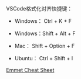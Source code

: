 VSCode格式化对齐快捷键：

* Windows： Ctrl + K + F

* Windows：Shift + Alt + F

* Mac： Shift + Option + F

* Ubuntu： Ctrl + Shift + I

[Emmet Cheat Sheet](https://docs.emmet.io/cheat-sheet/)